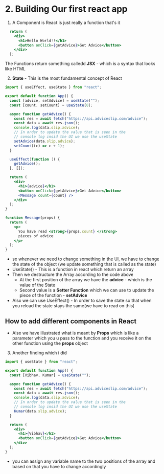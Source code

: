 # 2. Building Our first react app

1. A Component is React is just really a function that's it 
```jsx
  return (
    <div>
      <h1>Hello World!!</h1>
      <button onClick={getAdvice}>Get Advice</button>
    </div>
  );
```
The Functions return something calledd **JSX** - which is a syntax that looks like HTML 

2. **State** - This is the most fundamental concept of React
```jsx
import { useEffect, useState } from "react";

export default function App() {
  const [advice, setAdvice] = useState("");
  const [count, setCount] = useState(0);

  async function getAdvice() {
    const res = await fetch("https://api.adviceslip.com/advice");
    const data = await res.json();
    console.log(data.slip.advice);
    // In order to update the value that is seen in the
    // console log insid the UI we use the useState
    setAdvice(data.slip.advice);
    setCount((c) => c + 1);
  }

  useEffect(function () {
    getAdvice();
  }, []);

  return (
    <div>
      <h1>{advice}</h1>
      <button onClick={getAdvice}>Get Advice</button>
      <Message count={count} />
    </div>
  );
}

function Message(props) {
  return (
    <p>
      You have read <strong>{props.count} </strong>
      pieces of advice
    </p>
  );
}
```
  * so whenever we need to change something in the UI, we have to change the state of the object (we update something that is called as the state)
  * UseState() - This is a function in react which return an array
  * Then we destructure the Array according to the code above 
    * At the first position of the array we have the **advice** - which is the value of the State
    * Second value is a **Setter Function** which we can use to update the piece of the function - **setAdvice**
  * Also we can use UseEffect() - In order to save the state so that when you reload the state stays the same(we have to read on this)

## How to add different components in React
  * Also we have illustrated what is meant by **Props** which is like a parameter which you u pass to the function and you receive it on the other function using the **props** object


3. Another finding which i did 
```jsx
import { useState } from "react";

export default function App() {
  const [Vibhav, Kumar] = useState("");

  async function getAdvice() {
    const res = await fetch("https://api.adviceslip.com/advice");
    const data = await res.json();
    console.log(data.slip.advice);
    // In order to update the value that is seen in the
    // console log insid the UI we use the useState
    Kumar(data.slip.advice);
  }

  return (
    <div>
      <h1>{Vibhav}</h1>
      <button onClick={getAdvice}>Get Advice</button>
    </div>
  );
}
```
* you can assign any variable name to the two positions of the array and based on that you have to change accordingly
